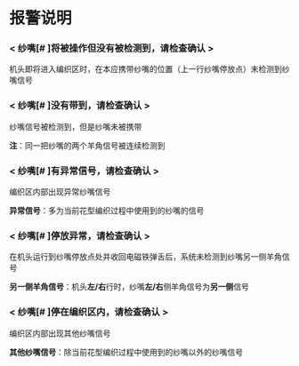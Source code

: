 # 报警说明

### &lt; 纱嘴\[\# \]将被操作但没有被检测到，请检查确认 &gt;

机头即将进入编织区时，在本应携带纱嘴的位置（上一行纱嘴停放点）未检测到纱嘴信号

### &lt; 纱嘴\[\# \]没有带到，请检查确认 &gt;

纱嘴信号被检测到，但是纱嘴未被携带

**注**：同一把纱嘴的两个羊角信号被连续检测到

### &lt; 纱嘴\[\# \]有异常信号，请检查确认 &gt;

编织区内部出现异常纱嘴信号

**异常信号**：多为当前花型编织过程中使用到的纱嘴的信号

### **&lt; 纱嘴\[\# \]停放异常，请检查确认 &gt;**

在机头运行到纱嘴停放点处并收回电磁铁弹舌后，系统未检测到纱嘴另一侧羊角信号

**另一侧羊角信号**：机头**左/右**行时，纱嘴**左/右**侧羊角信号为**另一侧**信号

### &lt; 纱嘴\[\# \]停在编织区内，请检查确认 &gt;

编织区内部出现其他纱嘴信号

**其他纱嘴信号**：除当前花型编织过程中使用到的纱嘴以外的纱嘴信号

